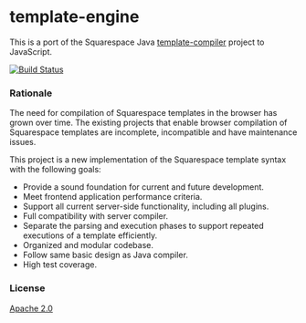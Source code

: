 
# template-engine

This is a port of the Squarespace Java [template-compiler](https://github.com/squarespace/template-compiler) project to JavaScript.

[![Build Status](https://travis-ci.org/Squarespace/template-engine.svg?branch=master)](https://travis-ci.org/Squarespace/template-engine)

### Rationale

The need for compilation of Squarespace templates in the browser has grown over time. The existing projects that enable browser compilation of Squarespace templates are incomplete, incompatible and have maintenance issues.

This project is a new implementation of the Squarespace template syntax with the following goals:

 * Provide a sound foundation for current and future development.
 * Meet frontend application performance criteria.
 * Support all current server-side functionality, including all plugins.
 * Full compatibility with server compiler.
 * Separate the parsing and execution phases to support repeated executions of a template efficiently.
 * Organized and modular codebase.
 * Follow same basic design as Java compiler.
 * High test coverage.

### License

[Apache 2.0](https://tldrlegal.com/license/apache-license-2.0-(apache-2.0))

